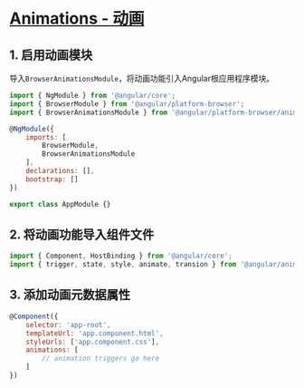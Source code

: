 # [Animations - 动画](https://angular.io/guide/animations)  



## 1. 启用动画模块  

导入`BrowserAnimationsModule`，将动画功能引入Angular根应用程序模块。

```js
import { NgModule } from '@angular/core';
import { BrowserModule } from '@angular/platform-browser';
import { BrowserAnimationsModule } from '@angular/platform-browser/animations';

@NgModule({
    imports: [
        BrowserModule,
        BrowserAnimationsModule
    ],
    declarations: [],
    bootstrap: []
})

export class AppModule {}
```



## 2. 将动画功能导入组件文件  

```js
import { Component, HostBinding } from '@angular/core';
import { trigger, state, style, animate, transion } from '@angular/animations';
```



## 3. 添加动画元数据属性  

```js
@Component({
    selector: 'app-root',
    templateUrl: 'app.component.html',
    styleUrls: ['app.component.css'],
    animations: [
        // animation triggers go here
    ]
})
```



